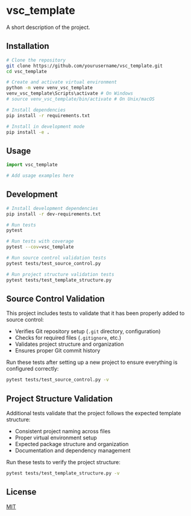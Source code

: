 # vsc_template

A short description of the project.

## Installation

```bash
# Clone the repository
git clone https://github.com/yourusername/vsc_template.git
cd vsc_template

# Create and activate virtual environment
python -m venv venv_vsc_template
venv_vsc_template\Scripts\activate # On Windows
# source venv_vsc_template/bin/activate # On Unix/macOS

# Install dependencies
pip install -r requirements.txt

# Install in development mode
pip install -e .
```

## Usage

```python
import vsc_template

# Add usage examples here
```

## Development

```bash
# Install development dependencies
pip install -r dev-requirements.txt

# Run tests
pytest

# Run tests with coverage
pytest --cov=vsc_template

# Run source control validation tests
pytest tests/test_source_control.py

# Run project structure validation tests
pytest tests/test_template_structure.py
```

## Source Control Validation

This project includes tests to validate that it has been properly added to source control:

- Verifies Git repository setup (`.git` directory, configuration)
- Checks for required files (`.gitignore`, etc.)
- Validates project structure and organization
- Ensures proper Git commit history

Run these tests after setting up a new project to ensure everything is configured correctly:

```bash
pytest tests/test_source_control.py -v
```

## Project Structure Validation

Additional tests validate that the project follows the expected template structure:

- Consistent project naming across files
- Proper virtual environment setup
- Expected package structure and organization
- Documentation and dependency management

Run these tests to verify the project structure:

```bash
pytest tests/test_template_structure.py -v
```

## License

[MIT](LICENSE)
